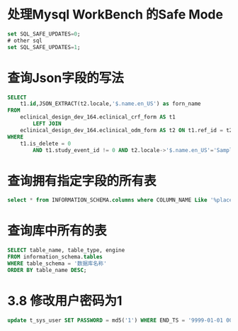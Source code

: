 # 处理Mysql WorkBench 的Safe Mode
```sql
set SQL_SAFE_UPDATES=0;
# other sql
set SQL_SAFE_UPDATES=1;
```

# 查询Json字段的写法
```sql
SELECT 
    t1.id,JSON_EXTRACT(t2.locale,'$.name.en_US') as forn_name
FROM
    eclinical_design_dev_164.eclinical_crf_form AS t1
        LEFT JOIN
    eclinical_design_dev_164.eclinical_odm_form AS t2 ON t1.ref_id = t2.id
WHERE
    t1.is_delete = 0
        AND t1.study_event_id != 0 AND t2.locale->'$.name.en_US'='SampleFormTime';
```

# 查询拥有指定字段的所有表
```sql
select * from INFORMATION_SCHEMA.columns where COLUMN_NAME Like '%placement%';
```

 # 查询库中所有的表
```sql
SELECT table_name, table_type, engine
FROM information_schema.tables
WHERE table_schema = '数据库名称'
ORDER BY table_name DESC;
```


# 3.8 修改用户密码为1
```sql
update t_sys_user SET PASSWORD = md5('1') WHERE END_TS = '9999-01-01 00:00:00';
```